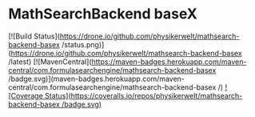 MathSearchBackend baseX
=======================

[![Build Status](https://drone.io/github.com/physikerwelt/mathsearch-backend-basex /status.png)](https://drone.io/github.com/physikerwelt/mathsearch-backend-basex /latest)
[![MavenCentral](https://maven-badges.herokuapp.com/maven-central/com.formulasearchengine/mathsearch-backend-basex /badge.svg)](maven-badges.herokuapp.com/maven-central/com.formulasearchengine/mathsearch-backend-basex /)
[![Coverage Status](https://coveralls.io/repos/physikerwelt/mathsearch-backend-basex /badge.svg)](https://coveralls.io/r/physikerwelt/mathsearch-backend-basex )